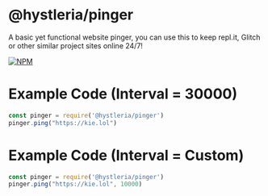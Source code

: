 # @hystleria/pinger

A basic yet functional website pinger, you can use this to keep repl.it, Glitch or other similar project sites online 24/7!

[![NPM](https://nodei.co/npm/@hystleria/pinger)](https://npmjs.com/package/@hystleria/pinger/)

# Example Code (Interval = 30000)

```js
const pinger = require('@hystleria/pinger')
pinger.ping("https://kie.lol")
```
# Example Code (Interval = Custom)

```js
const pinger = require('@hystleria/pinger')
pinger.ping("https://kie.lol", 10000)
```
